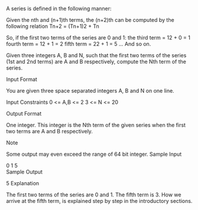 A series is defined in the following manner:

Given the nth and (n+1)th terms, the (n+2)th can be computed by the following relation 
Tn+2 = (Tn+1)2 + Tn

So, if the first two terms of the series are 0 and 1: 
the third term = 12 + 0 = 1 
fourth term = 12 + 1 = 2 
fifth term = 22 + 1 = 5 
... And so on.

Given three integers A, B and N, such that the first two terms of the series (1st and 2nd terms) are A and B respectively, compute the Nth term of the series.

Input Format

You are given three space separated integers A, B and N on one line.

Input Constraints 
0 <= A,B <= 2 
3 <= N <= 20

Output Format

One integer. 
This integer is the Nth term of the given series when the first two terms are A and B respectively.

Note

Some output may even exceed the range of 64 bit integer.
Sample Input

0 1 5  
Sample Output

5
Explanation

The first two terms of the series are 0 and 1. The fifth term is 3. How we arrive at the fifth term, is explained step by step in the introductory sections.
